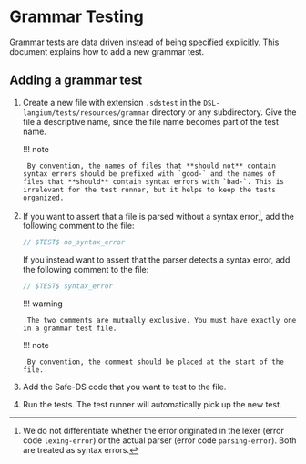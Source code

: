 # Grammar Testing

Grammar tests are data driven instead of being specified explicitly. This document explains how to add a new grammar test.

## Adding a grammar test

1. Create a new file with extension `.sdstest` in the `DSL-langium/tests/resources/grammar` directory or any
   subdirectory. Give the file a descriptive name, since the file name becomes part of the test name.

    !!! note

        By convention, the names of files that **should not** contain syntax errors should be prefixed with `good-` and the names of files that **should** contain syntax errors with `bad-`. This is irrelevant for the test runner, but it helps to keep the tests organized.

2. If you want to assert that a file is parsed without a syntax error[^1], add the following comment to the file:
    ```ts
    // $TEST$ no_syntax_error
    ```
   If you instead want to assert that the parser detects a syntax error, add the following comment to the file:
    ```ts
    // $TEST$ syntax_error
    ```

    !!! warning

        The two comments are mutually exclusive. You must have exactly one in a grammar test file.

    !!! note

        By convention, the comment should be placed at the start of the file.

3. Add the Safe-DS code that you want to test to the file.
4. Run the tests. The test runner will automatically pick up the new test.

[^1]: We do not differentiate whether the error originated in the lexer (error code `lexing-error`) or the actual parser (error code `parsing-error`). Both are treated as syntax errors.
